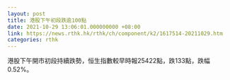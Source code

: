 ```yaml
---
layout: post
title: 港股下午初段跌逾100點
date: 2021-10-29 13:06:01.000000000 +08:00
link: https://news.rthk.hk/rthk/ch/component/k2/1617514-20211029.htm
categories: rthk
---
```


港股下午開市初段持續跌勢，恒生指數較早時報25422點，跌133點，跌幅0.52%。
